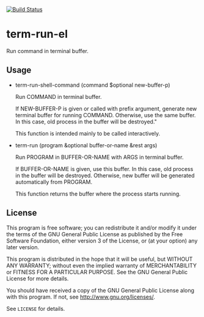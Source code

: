 [![Build Status](https://travis-ci.org/10sr/term-run-el.svg)](https://travis-ci.org/10sr/term-run-el)


term-run-el
===========

Run command in terminal buffer.


Usage
-----


* term-run-shell-command (command $optional new-buffer-p)

  Run COMMAND in terminal buffer.

  If NEW-BUFFER-P is given or called with prefix argument, generate new
terminal buffer for running COMMAND.  Otherwise, use the same buffer.  In
this case, old process in the buffer will be destroyed."

  This function is intended mainly to be called interactively.


* term-run (program &optional buffer-or-name &rest args)

  Run PROGRAM in BUFFER-OR-NAME with ARGS in terminal buffer.

  If BUFFER-OR-NAME is given, use this buffer.  In this case, old process in
the buffer will be destroyed.  Otherwise, new buffer will be generated
automatically from PROGRAM.

  This function returns the buffer where the process starts running.




License
-------

This program is free software; you can redistribute it and/or modify
it under the terms of the GNU General Public License as published by
the Free Software Foundation, either version 3 of the License, or
(at your option) any later version.

This program is distributed in the hope that it will be useful,
but WITHOUT ANY WARRANTY; without even the implied warranty of
MERCHANTABILITY or FITNESS FOR A PARTICULAR PURPOSE.  See the
GNU General Public License for more details.

You should have received a copy of the GNU General Public License
along with this program.  If not, see <http://www.gnu.org/licenses/>.

See `LICENSE` for details.
